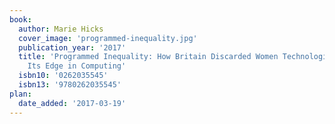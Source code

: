 ```yaml
---
book:
  author: Marie Hicks
  cover_image: 'programmed-inequality.jpg'
  publication_year: '2017'
  title: 'Programmed Inequality: How Britain Discarded Women Technologists and Lost
    Its Edge in Computing'
  isbn10: '0262035545'
  isbn13: '9780262035545'
plan:
  date_added: '2017-03-19'
---
```

